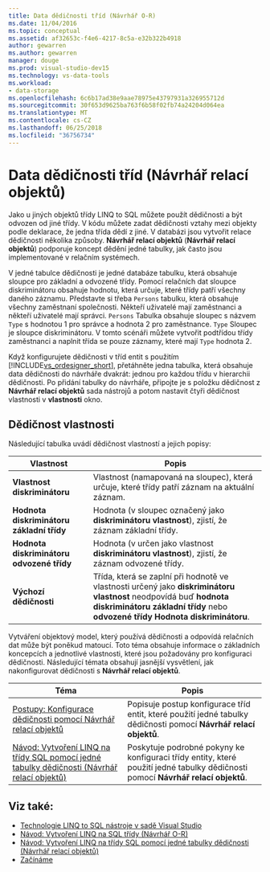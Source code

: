 ```yaml
---
title: Data dědičnosti tříd (Návrhář O-R)
ms.date: 11/04/2016
ms.topic: conceptual
ms.assetid: af32653c-f4e6-4217-8c5a-e32b322b4918
author: gewarren
ms.author: gewarren
manager: douge
ms.prod: visual-studio-dev15
ms.technology: vs-data-tools
ms.workload:
- data-storage
ms.openlocfilehash: 6c6b17ad38e9aae78975e43797931a326955712d
ms.sourcegitcommit: 30f653d9625ba763f6b58f02fb74a24204d064ea
ms.translationtype: MT
ms.contentlocale: cs-CZ
ms.lasthandoff: 06/25/2018
ms.locfileid: "36756734"
---
```

# <a name="data-class-inheritance-or-designer"></a>Data dědičnosti tříd (Návrhář relací objektů)

Jako u jiných objektů třídy LINQ to SQL můžete použít dědičnosti a být odvozen od jiné třídy. V kódu můžete zadat dědičnosti vztahy mezi objekty podle deklarace, že jedna třída dědí z jiné. V databázi jsou vytvořit relace dědičnosti několika způsoby. **Návrhář relací objektů** (**Návrhář relací objektů**) podporuje koncept dědění jedné tabulky, jak často jsou implementované v relačním systémech.

V jedné tabulce dědičnosti je jedné databáze tabulku, která obsahuje sloupce pro základní a odvozené třídy. Pomocí relačních dat sloupce diskriminátoru obsahuje hodnotu, která určuje, které třídy patří všechny daného záznamu. Představte si třeba `Persons` tabulku, která obsahuje všechny zaměstnaní společnosti. Někteří uživatelé mají zaměstnanci a někteří uživatelé mají správci. `Persons` Tabulka obsahuje sloupec s názvem `Type` s hodnotou 1 pro správce a hodnota 2 pro zaměstnance. `Type` Sloupec je sloupce diskriminátoru. V tomto scénáři můžete vytvořit podtřídou třídy zaměstnanci a naplnit třída se pouze záznamy, které mají `Type` hodnota 2.

Když konfigurujete dědičnosti v tříd entit s použitím [!INCLUDE[vs_ordesigner_short](../data-tools/includes/vs_ordesigner_short_md.md)], přetáhněte jedna tabulka, která obsahuje data dědičnosti do návrháře dvakrát: jednou pro každou třídu v hierarchii dědičnosti. Po přidání tabulky do návrháře, připojte je s položku dědičnost z **Návrhář relací objektů** sada nástrojů a potom nastavit čtyři dědičnost vlastnosti v **vlastnosti** okno.

## <a name="inheritance-properties"></a>Dědičnost vlastnosti

Následující tabulka uvádí dědičnost vlastností a jejich popisy:

|Vlastnost|Popis|
|--------------|-----------------|
|**Vlastnost diskriminátoru**|Vlastnost (namapovaná na sloupec), která určuje, které třídy patří záznam na aktuální záznam.|
|**Hodnota diskriminátoru základní třídy**|Hodnota (v sloupec označený jako **diskriminátoru vlastnost**), zjistí, že záznam základní třídy.|
|**Hodnota diskriminátoru odvozené třídy**|Hodnota (v určen jako vlastnost **diskriminátoru vlastnost**), zjistí, že záznam odvozené třídy.|
|**Výchozí dědičnosti**|Třída, která se zaplní při hodnotě ve vlastnosti určený jako **diskriminátoru vlastnost** neodpovídá buď **hodnota diskriminátoru základní třídy** nebo **odvozené třídy Hodnota diskriminátoru**.|

Vytváření objektový model, který používá dědičnosti a odpovídá relačních dat může být poněkud matoucí. Toto téma obsahuje informace o základních koncepcích a jednotlivé vlastnosti, které jsou požadovány pro konfiguraci dědičnosti. Následující témata obsahují jasnější vysvětlení, jak nakonfigurovat dědičnosti s **Návrhář relací objektů**.

|Téma|Popis|
|-----------|-----------------|
|[Postupy: Konfigurace dědičnosti pomocí Návrhář relací objektů](../data-tools/how-to-configure-inheritance-by-using-the-o-r-designer.md)|Popisuje postup konfigurace tříd entit, které použití jedné tabulky dědičnosti pomocí **Návrhář relací objektů**.|
|[Návod: Vytvoření LINQ na třídy SQL pomocí jedné tabulky dědičnosti (Návrhář relací objektů)](../data-tools/walkthrough-creating-linq-to-sql-classes-by-using-single-table-inheritance-o-r-designer.md)|Poskytuje podrobné pokyny ke konfiguraci třídy entity, které použití jedné tabulky dědičnosti pomocí **Návrhář relací objektů**.|

## <a name="see-also"></a>Viz také:

- [Technologie LINQ to SQL nástroje v sadě Visual Studio](../data-tools/linq-to-sql-tools-in-visual-studio2.md)
- [Návod: Vytvoření LINQ na SQL třídy (Návrhář O-R)](how-to-create-linq-to-sql-classes-mapped-to-tables-and-views-o-r-designer.md)
- [Návod: Vytvoření LINQ na třídy SQL pomocí jedné tabulky dědičnosti (Návrhář relací objektů)](../data-tools/walkthrough-creating-linq-to-sql-classes-by-using-single-table-inheritance-o-r-designer.md)
- [Začínáme](/dotnet/framework/data/adonet/sql/linq/getting-started)